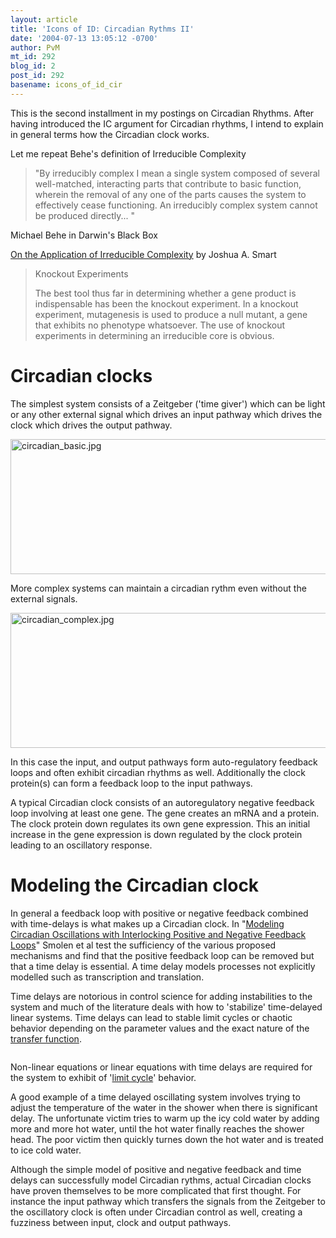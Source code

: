 ```yaml
---
layout: article
title: 'Icons of ID: Circadian Rythms II'
date: '2004-07-13 13:05:12 -0700'
author: PvM
mt_id: 292
blog_id: 2
post_id: 292
basename: icons_of_id_cir
---
```

This is the second installment in my postings on Circadian Rhythms. After having introduced the IC argument for Circadian rhythms, I intend to explain in general terms how the Circadian clock works.

Let me repeat Behe's definition of Irreducible Complexity

> "By irreducibly complex I mean a single system composed of several well-matched, interacting parts that contribute to basic function, wherein the removal of any one of the parts causes the system to effectively cease functioning. An irreducibly complex system cannot be produced directly... "


Michael Behe in Darwin's Black Box

[On the Application of Irreducible Complexity](http://www.iscid.org/papers/Smart_ApplicationOfIC_060503.pdf) by  Joshua A. Smart

> Knockout Experiments
> 
> The best tool thus far in determining whether a gene product is indispensable has been the knockout experiment. In a knockout experiment, mutagenesis is used to produce a null mutant, a gene that exhibits no phenotype whatsoever. The use of knockout experiments in determining an irreducible core is obvious.

# Circadian clocks

The simplest system consists of a Zeitgeber ('time giver') which can be light or any other external signal which drives an input pathway which drives the clock which drives the output pathway.


<img alt="circadian_basic.jpg" src="{{ site.baseurl }}/uploads/2005/circadian_basic.jpg" width="785" height="216" border="0" />

More complex systems can maintain a circadian rythm even without the external signals. 


<img alt="circadian_complex.jpg" src="{{ site.baseurl }}/uploads/2005/circadian_complex.jpg" width="591" height="216" border="0" />


In this case the input, and output pathways form auto-regulatory feedback loops and often exhibit circadian rhythms as well. Additionally the clock protein(s) can form a feedback loop to the input pathways.

A typical Circadian clock consists of an autoregulatory negative feedback loop involving at least one gene. The gene creates an mRNA and a protein. The clock protein down regulates its own gene expression. This an initial increase in the gene expression is down regulated by the clock protein leading to an oscillatory response.

# Modeling the Circadian clock

In general a feedback loop with positive or negative feedback combined with time-delays is what makes up a Circadian clock.  In "[Modeling Circadian Oscillations with Interlocking Positive and Negative Feedback Loops](http://www.jneurosci.org/cgi/content/full/21/17/6644)" Smolen et al test the sufficiency of the various proposed mechanisms and find that the positive feedback loop can be removed but that a time delay is essential. A time delay models processes not explicitly modelled such as transcription and translation. 

Time delays are notorious in control science for adding instabilities to the system and much of the literature deals with how to 'stabilize' time-delayed linear systems. Time delays can lead to stable limit cycles or chaotic behavior depending on the parameter values and the exact nature of the [transfer function](http://lorien.ncl.ac.uk/ming/robust/freqapps.pdf).

[<img src="http://www.jneurosci.org/content/vol21/issue17/images/medium/ns1715574001.gif" alt="" />](http://www.jneurosci.org/content/vol21/issue17/images/large/ns1715574001.jpeg)

Non-linear equations or linear equations with time delays are required for the system to exhibit of '[limit cycle](http://en.wikipedia.org/wiki/Limit_cycle)' behavior.

A good example of a time delayed oscillating system involves trying to adjust the temperature of the water in the shower when there is significant delay. The unfortunate victim tries to warm up the icy cold water by adding more and more hot water, until the hot water finally reaches the shower head. The poor victim then quickly turnes down the hot water and is treated to ice cold water.

Although the simple model of positive and negative feedback and time delays can successfully model Circadian rythms, actual Circadian clocks have proven themselves to be more complicated that first thought.  For instance the input pathway which transfers the signals from the Zeitgeber to the oscillatory clock is often under Circadian control as well, creating a fuzziness between input, clock and output pathways.

